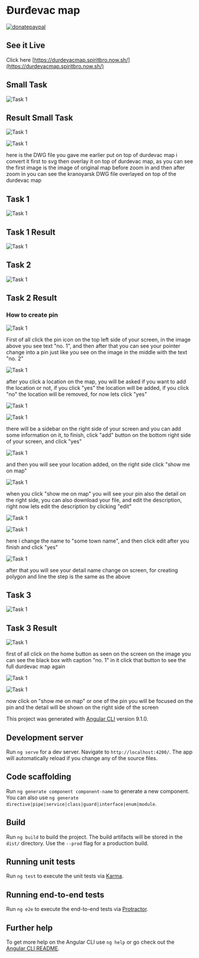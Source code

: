 # Đurđevac map

[![donatepaypal](https://img.shields.io/badge/PAYPAL-DONATE-brightgreen?style=for-the-badge&logo=paypal)](https://paypal.me/rinoakbr) 

## See it Live

Click here [https://durdevacmap.spiritbro.now.sh/](https://durdevacmap.spiritbro.now.sh/)

## Small Task 

![Task 1](readme-src/17.png)

## Result Small Task

![Task 1](readme-src/18.png)

![Task 1](readme-src/18.png)

here is the DWG file you gave me earlier put on top of durdevac map i convert it first to svg then overlay it on top of durdevac map, as you can see the first image is the image of original map before zoom in and then after zoom in you can see the kranoyarsk DWG file overlayed on top of the durdevac map

## Task 1

![Task 1](readme-src/1.png)

## Task 1 Result

![Task 1](readme-src/2.png)

## Task 2

![Task 1](readme-src/3.png)

## Task 2 Result

### How to create pin

![Task 1](readme-src/4.png)

First of all click the pin icon on the top left side of your screen, in the image above you see text "no. 1", and then after that you can see your pointer change into a pin just like you see on the image in the middle with the text "no. 2"

![Task 1](readme-src/5.png)

after you click a location on the map, you will be asked if you want to add the location or not, if you click "yes" the location will be added, if you click "no" the location will be removed, for now lets click "yes"

![Task 1](readme-src/6.png)

![Task 1](readme-src/7.png)

there will be a sidebar on the right side of your screen and you can add some information on it, to finish, click "add" button on the bottom right side of your screen, and click "yes"

![Task 1](readme-src/8.png)

and then you will see your location added, on the right side click "show me on map"

![Task 1](readme-src/9.png)

when you click "show me on map" you will see your pin also the detail on the right side, you can also download your file, and edit the description, right now lets edit the description by clicking "edit"

![Task 1](readme-src/10.png)

![Task 1](readme-src/11.png)

here i change the name to "some town name", and then click edit after you finish and click "yes"

![Task 1](readme-src/12.png)

after that you will see your detail name change on screen, for creating polygon and line the step is the same as the above

## Task 3

![Task 1](readme-src/13.png)

## Task 3 Result

![Task 1](readme-src/14.png)

first of all click on the home button as seen on the screen on the image you can see the black box with caption "no. 1" in it click that button to see the full durdevac map again

![Task 1](readme-src/15.png)

![Task 1](readme-src/16.png)

now click on "show me on map" or one of the pin you will be focused on the pin and the detail will be shown on the right side of the screen

This project was generated with [Angular CLI](https://github.com/angular/angular-cli) version 9.1.0.

## Development server

Run `ng serve` for a dev server. Navigate to `http://localhost:4200/`. The app will automatically reload if you change any of the source files.

## Code scaffolding

Run `ng generate component component-name` to generate a new component. You can also use `ng generate directive|pipe|service|class|guard|interface|enum|module`.

## Build

Run `ng build` to build the project. The build artifacts will be stored in the `dist/` directory. Use the `--prod` flag for a production build.

## Running unit tests

Run `ng test` to execute the unit tests via [Karma](https://karma-runner.github.io).

## Running end-to-end tests

Run `ng e2e` to execute the end-to-end tests via [Protractor](http://www.protractortest.org/).

## Further help

To get more help on the Angular CLI use `ng help` or go check out the [Angular CLI README](https://github.com/angular/angular-cli/blob/master/README.md).

